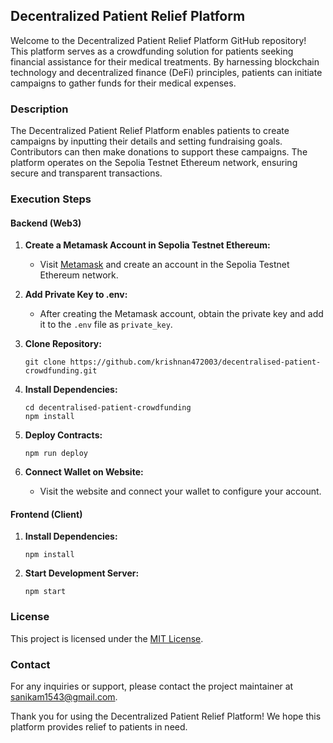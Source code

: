 ## Decentralized Patient Relief Platform

Welcome to the Decentralized Patient Relief Platform GitHub repository! This platform serves as a crowdfunding solution for patients seeking financial assistance for their medical treatments. By harnessing blockchain technology and decentralized finance (DeFi) principles, patients can initiate campaigns to gather funds for their medical expenses.

### Description

The Decentralized Patient Relief Platform enables patients to create campaigns by inputting their details and setting fundraising goals. Contributors can then make donations to support these campaigns. The platform operates on the Sepolia Testnet Ethereum network, ensuring secure and transparent transactions.

### Execution Steps

#### Backend (Web3)
1. **Create a Metamask Account in Sepolia Testnet Ethereum:**
   - Visit [Metamask](https://metamask.io/) and create an account in the Sepolia Testnet Ethereum network.

2. **Add Private Key to .env:**
   - After creating the Metamask account, obtain the private key and add it to the `.env` file as `private_key`.

3. **Clone Repository:**
   ```
   git clone https://github.com/krishnan472003/decentralised-patient-crowdfunding.git
   ```

4. **Install Dependencies:**
   ```
   cd decentralised-patient-crowdfunding
   npm install
   ```

5. **Deploy Contracts:**
   ```
   npm run deploy
   ```

6. **Connect Wallet on Website:**
   - Visit the website and connect your wallet to configure your account.

#### Frontend (Client)
1. **Install Dependencies:**
   ```
   npm install
   ```

2. **Start Development Server:**
   ```
   npm start
   ```

### License

This project is licensed under the [MIT License](LICENSE).

### Contact

For any inquiries or support, please contact the project maintainer at [sanikam1543@gmail.com](mailto:sanikam1543@gmail.com).

Thank you for using the Decentralized Patient Relief Platform! We hope this platform provides relief to patients in need.
